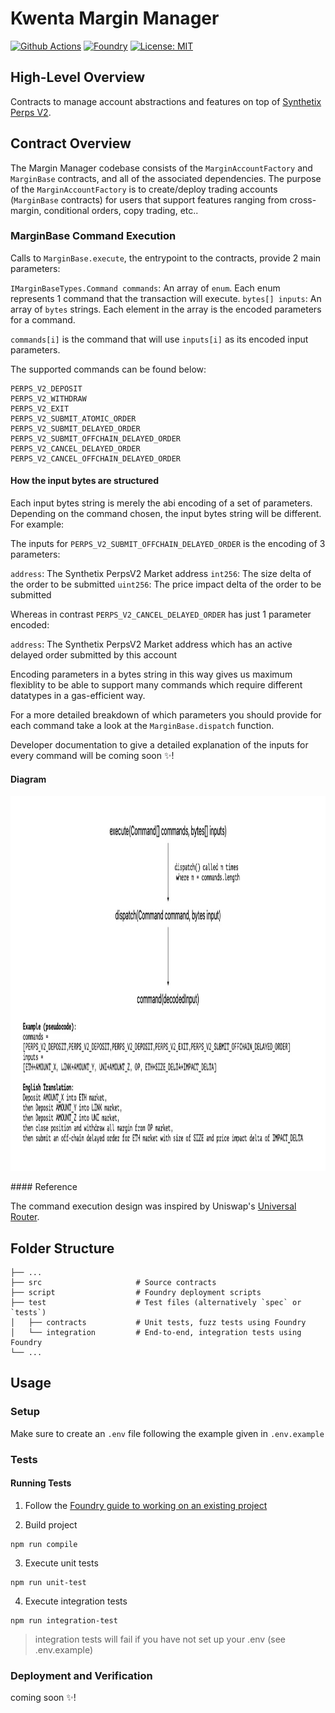 # Kwenta Margin Manager

[![Github Actions][gha-badge]][gha] 
[![Foundry][foundry-badge]][foundry] 
[![License: MIT][license-badge]][license]

[gha]: https://github.com/Kwenta/margin-manager/actions
[gha-badge]: https://github.com/Kwenta/margin-manager/actions/workflows/test.yml/badge.svg
[foundry]: https://getfoundry.sh/
[foundry-badge]: https://img.shields.io/badge/Built%20with-Foundry-FFDB1C.svg
[license]: https://opensource.org/licenses/MIT
[license-badge]: https://img.shields.io/badge/License-MIT-blue.svg

## High-Level Overview

Contracts to manage account abstractions and features on top of [Synthetix Perps V2](https://github.com/Synthetixio/synthetix/blob/develop/contracts/PerpsV2Market.sol).

## Contract Overview

The Margin Manager codebase consists of the `MarginAccountFactory` and `MarginBase` contracts, and all of the associated dependencies. The purpose of the `MarginAccountFactory` is to create/deploy trading accounts (`MarginBase` contracts) for users that support features ranging from cross-margin, conditional orders, copy trading, etc..

### MarginBase Command Execution

Calls to `MarginBase.execute`, the entrypoint to the contracts, provide 2 main parameters:

`IMarginBaseTypes.Command commands`: An array of `enum`. Each enum represents 1 command that the transaction will execute.
`bytes[] inputs`: An array of `bytes` strings. Each element in the array is the encoded parameters for a command.

`commands[i]` is the command that will use `inputs[i]` as its encoded input parameters.

The supported commands can be found below:

```
PERPS_V2_DEPOSIT
PERPS_V2_WITHDRAW
PERPS_V2_EXIT
PERPS_V2_SUBMIT_ATOMIC_ORDER
PERPS_V2_SUBMIT_DELAYED_ORDER
PERPS_V2_SUBMIT_OFFCHAIN_DELAYED_ORDER
PERPS_V2_CANCEL_DELAYED_ORDER
PERPS_V2_CANCEL_OFFCHAIN_DELAYED_ORDER
```

#### How the input bytes are structured

Each input bytes string is merely the abi encoding of a set of parameters. Depending on the command chosen, the input bytes string will be different. For example:

The inputs for `PERPS_V2_SUBMIT_OFFCHAIN_DELAYED_ORDER` is the encoding of 3 parameters:

`address`: The Synthetix PerpsV2 Market address
`int256`: The size delta of the order to be submitted
`uint256`: The price impact delta of the order to be submitted

Whereas in contrast `PERPS_V2_CANCEL_DELAYED_ORDER` has just 1 parameter encoded:

`address`: The Synthetix PerpsV2 Market address which has an active delayed order submitted by this account

Encoding parameters in a bytes string in this way gives us maximum flexiblity to be able to support many commands which require different datatypes in a gas-efficient way.

For a more detailed breakdown of which parameters you should provide for each command take a look at the `MarginBase.dispatch` function.

Developer documentation to give a detailed explanation of the inputs for every command will be coming soon ✨!

#### Diagram

<p align="center">
  <img src="/diagrams/Order-Logic.jpg?raw=true" width="600" height="600" alt="MarginBase Command Execution"/>
</p>
#### Reference

The command execution design was inspired by Uniswap's [Universal Router](https://github.com/Uniswap/universal-router).

## Folder Structure

    ├── ...
    ├── src                     # Source contracts
    ├── script                  # Foundry deployment scripts
    ├── test                    # Test files (alternatively `spec` or `tests`)
    │   ├── contracts           # Unit tests, fuzz tests using Foundry
    │   └── integration         # End-to-end, integration tests using Foundry
    └── ...

## Usage

### Setup

Make sure to create an `.env` file following the example given in `.env.example`

### Tests

#### Running Tests

1. Follow the [Foundry guide to working on an existing project](https://book.getfoundry.sh/projects/working-on-an-existing-project.html)

2. Build project
```
npm run compile
```

3. Execute unit tests
```
npm run unit-test
```

4. Execute integration tests
```
npm run integration-test
```
> integration tests will fail if you have not set up your .env (see .env.example)

### Deployment and Verification

coming soon ✨!
